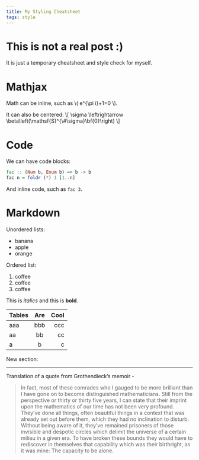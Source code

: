 ```yaml
---
title: My Styling Cheatsheet
tags: style
---
```


# This is not a real post :)

It is just a temporary cheatsheet and style check for myself.

# Mathjax

Math can be inline, such as \\( e^{\\pi i}+1=0 \\).

It can also be centered:
\\[ \\sigma \\leftrightarrow \\beta\\left(\\mathsf{S}^{\\#\\sigma}\\bf{0}\\right) \\]

# Code

We can have code blocks:

```haskell
fac :: (Num b, Enum b) => b -> b
fac n = foldr (*) 1 [1..n]
```

And inline code, such as `fac 3`.

# Markdown

Unordered lists:

* banana
* apple
* orange

Ordered list:

1. coffee
2. coffee
3. coffee

This is *italics* and this is **bold**.

| Tables  | Are  | Cool |
| ------- |:----:| ----:|
| aaa     | bbb  | ccc  |
| aa      | bb   | cc   |
| a       | b    | c    |

New section:

---

Translation of a quote from Grothendieck’s memoir -

> In fact, most of these comrades who I gauged to be more brilliant than I have gone on to become
distinguished mathematicians. Still from the perspective or thirty or thirty five years, I can
state that their imprint upon the mathematics of our time has not been very profound. They’ve done
all things, often beautiful things in a context that was already set out before them, which they
had no inclination to disturb. Without being aware of it, they’ve remained prisoners of those
invisible and despotic circles which delimit the universe of a certain milieu in a given era.
To have broken these bounds they would have to rediscover in themselves that capability which was
their birthright, as it was mine: The capacity to be alone.
